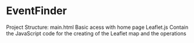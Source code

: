 # EventFinder

Project Structure:
main.html     Basic acess with home page
Leaflet.js    Contain the JavaScript code for the creating of the Leaflet map and the operations
